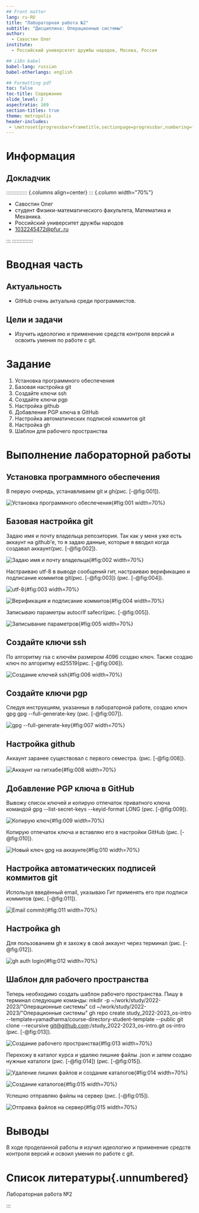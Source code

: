 ```yaml
---
## Front matter
lang: ru-RU
title: "Лабораторная работа №2"
subtitle: "Дисциплина: Операционные системы"
author: 
  - Савостин Олег
institute:
  - Российский университет дружбы народов, Москва, Россия

## i18n babel
babel-lang: russian
babel-otherlangs: english

## Formatting pdf
toc: false
toc-title: Содержание
slide_level: 2
aspectratio: 169
section-titles: true
theme: metropolis
header-includes:
 - \metroset{progressbar=frametitle,sectionpage=progressbar,numbering=fraction}
---
```


# Информация

## Докладчик

:::::::::::::: {.columns align=center}
::: {.column width="70%"}

  * Савостин Олег
  * студент Физики-математического факультета, Математика и Механика.
  * Российский университет дружбы народов
  * [1032245472@pfur..ru](mailto:1032245472@pfur.ru)

:::
::::::::::::::

# Вводная часть

## Актуальность

- GitHub очень актуальна среди программистов.

## Цели и задачи

- Изучить идеологию и применение средств контроля версий и освоить умения по работе с git.

# Задание

1. Установка программного обеспечения
2. Базовая настройка git
3. Создайте ключи ssh
4. Создайте ключи pgp
5. Настройка github
6. Добавление PGP ключа в GitHub
7. Настройка автоматических подписей коммитов git
8. Настройка gh
9. Шаблон для рабочего пространства

# Выполнение лабораторной работы

## Установка программного обеспечения

В первую очередь, устанавливаем git и gh(рис. [-@fig:001]).

![Установка программного обеспечения](image/1.png){#fig:001 width=70%}

## Базовая настройка git

Задаю имя и почту владельца репозитория. Так как у меня уже есть аккаунт на github'e, то я задаю данные, которые я вводил когда создавал аккаунт(рис. [-@fig:002]).

![Задаю имя и почту владельца](image/2.png){#fig:002 width=70%}

Настраиваю utf-8 в выводе сообщений гит, настраиваю верификацию и подписание коммитов git(рис. [-@fig:003]) (рис. [-@fig:004]).

![utf-8](image/3.png){#fig:003 width=70%}

![Верификация и подписание коммитов](image/4.png){#fig:004 width=70%}

Записываю параметры autocrlf safecrl(рис. [-@fig:005]).

![Записывание параметров](image/5.png){#fig:005 width=70%}

## Создайте ключи ssh

По алгоритму rsa с ключём размером 4096 создаю ключ. Также создаю ключ по алгоритму ed25519(рис. [-@fig:006]).

![Создание ключей ssh](image/7.png){#fig:006 width=70%}

## Создайте ключи pgp

Следуя инструкциям, указанных в лабораторной работе, создаю ключ gpg  gpg --full-generate-key (рис. [-@fig:007]).

![gpg --full-generate-key](image/6.png){#fig:007 width=70%}

## Настройка github

Аккаунт заранее существовал с первого семестра. (рис. [-@fig:008]).

![Аккаунт на гитхабе](image/8.png){#fig:008 width=70%}

## Добавление PGP ключа в GitHub

Вывожу список ключей и копирую отпечаток приватного ключа командой gpg --list-secret-keys --keyid-format LONG (рис. [-@fig:009]).

![Копирую ключ](image/9.png){#fig:009 width=70%}

Копирую отпечаток ключа и вставляю его в настройки GitHub (рис. [-@fig:010]).

![Новый ключ gpg на аккаунте](image/10.png){#fig:010 width=70%}

## Настройка автоматических подписей коммитов git

Используя введённый email, указываю Гит применять его при подписи коммитов (рис. [-@fig:011]).

![Email commit](image/11.png){#fig:011 width=70%}

## Настройка gh

Для пользованием gh я захожу в свой аккаунт через терминал (рис. [-@fig:012]).

![gh auth login](image/11.png){#fig:012 width=70%}

## Шаблон для рабочего пространства

Теперь необходимо создать шаблон рабочего пространства. Пишу в терминал следующие команды:
mkdir -p ~/work/study/2022-2023/"Операционные системы"
cd ~/work/study/2022-2023/"Операционные системы"
gh repo create study_2022-2023_os-intro --template=yamadharma/course-directory-student-template --public
git clone --recursive git@github.com:<owner>/study_2022-2023_os-intro.git os-intro (рис. [-@fig:013]).

![Создание рабочего пространства](image/12.png){#fig:013 width=70%}

Перехожу в каталог курса и удаляю лишние файлы .json и затем создаю нужные каталоги (рис. [-@fig:014]) (рис. [-@fig:015]).

![Удаление лишних файлов и создание каталогов](image/14.png){#fig:014 width=70%}

![Создание каталогов](image/15.png){#fig:015 width=70%}

Успешно отправляю файлы на сервер (рис. [-@fig:015]).

![Отправка файлов на сервер](image/16.png){#fig:015 width=70%}

# Выводы

В ходе проделанной работы я изучил идеологию и применение средств контроля версий и освоил умения по работе с git.

# Список литературы{.unnumbered}

Лабораторная работа №2

:::

